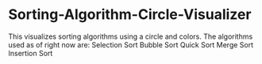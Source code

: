 # Sorting-Algorithm-Circle-Visualizer

This visualizes sorting algorithms using a circle and colors.
The algorithms used as of right now are:
Selection Sort
Bubble Sort
Quick Sort
Merge Sort
Insertion Sort
